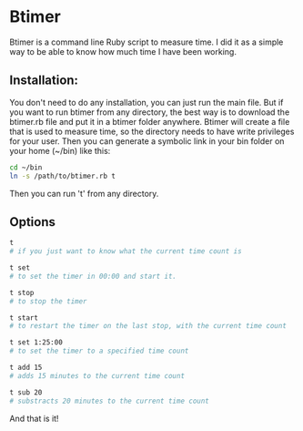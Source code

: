 # Btimer

Btimer is a command line Ruby script to measure time. I did it as a simple way to be able to know how much time I have been working.


## Installation:

You don't need to do any installation, you can just run the main file. But if you want to run btimer from any directory,
the best way is to download the btimer.rb file and put it in a btimer folder anywhere. Btimer will create a file that is 
used to measure time, so the directory needs to have write privileges for your user.
Then you can generate a symbolic link in your bin folder on your home (~/bin) like this:

``` bash
cd ~/bin
ln -s /path/to/btimer.rb t
```

Then you can run 't' from any directory.

## Options

``` bash
t
# if you just want to know what the current time count is

t set
# to set the timer in 00:00 and start it.

t stop
# to stop the timer

t start
# to restart the timer on the last stop, with the current time count

t set 1:25:00
# to set the timer to a specified time count

t add 15
# adds 15 minutes to the current time count

t sub 20
# substracts 20 minutes to the current time count
```

And that is it!

